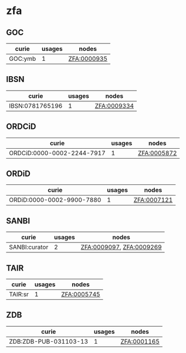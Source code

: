 # zfa

## GOC

| curie   |   usages | nodes                                             |
|---------|----------|---------------------------------------------------|
| GOC:ymb |        1 | [ZFA:0000935](https://bioregistry.io/ZFA:0000935) |

## IBSN

| curie           |   usages | nodes                                             |
|-----------------|----------|---------------------------------------------------|
| IBSN:0781765196 |        1 | [ZFA:0009334](https://bioregistry.io/ZFA:0009334) |

## ORDCiD

| curie                      |   usages | nodes                                             |
|----------------------------|----------|---------------------------------------------------|
| ORDCiD:0000-0002-2244-7917 |        1 | [ZFA:0005872](https://bioregistry.io/ZFA:0005872) |

## ORDiD

| curie                     |   usages | nodes                                             |
|---------------------------|----------|---------------------------------------------------|
| ORDiD:0000-0002-9900-7880 |        1 | [ZFA:0007121](https://bioregistry.io/ZFA:0007121) |

## SANBI

| curie         |   usages | nodes                                                                                                |
|---------------|----------|------------------------------------------------------------------------------------------------------|
| SANBI:curator |        2 | [ZFA:0009097](https://bioregistry.io/ZFA:0009097), [ZFA:0009269](https://bioregistry.io/ZFA:0009269) |

## TAIR

| curie   |   usages | nodes                                             |
|---------|----------|---------------------------------------------------|
| TAIR:sr |        1 | [ZFA:0005745](https://bioregistry.io/ZFA:0005745) |

## ZDB

| curie                 |   usages | nodes                                             |
|-----------------------|----------|---------------------------------------------------|
| ZDB:ZDB-PUB-031103-13 |        1 | [ZFA:0001165](https://bioregistry.io/ZFA:0001165) |

